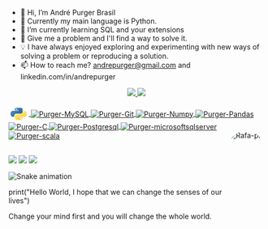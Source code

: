 - 👋 Hi, I’m André Purger Brasil
- 🐍 Currently my main language is Python.
- 🥞 I’m currently learning SQL and your extensions
- 🤔 Give me a problem and I'll find a way to solve it.
- 💡  I have always enjoyed exploring and experimenting with new ways of solving a problem or reproducing a solution.
- 📫 How to reach me? andrepurger@gmail.com and linkedin.com/in/andrepurger

<div align="center">
  <a href="https://github.com/AndPurger">
  <img height="180em" src="https://github-readme-stats.vercel.app/api?username=AndPurger&show_icons=true&theme=discord_old_blurple&include_all_commits=true&count_private=true"/>
  <img height="180em" src="https://github-readme-stats.vercel.app/api/top-langs/?username=AndPurger&layout=compact&langs_count=7&theme=discord_old_blurple"/>
</div>

<div style="display: inline_block"><br>
  <img align="center" alt="Purger-Python" height="30" width="40" src="https://raw.githubusercontent.com/devicons/devicon/master/icons/python/python-original.svg">
  <img align="center" alt="Purger-MySQL" height="30" width="40" src="https://cdn.jsdelivr.net/gh/devicons/devicon/icons/mysql/mysql-original.svg">
  <img align="center" alt="Purger-Git" height="30" width="40" src="https://cdn.jsdelivr.net/gh/devicons/devicon/icons/git/git-original.svg">
  <img align="center" alt="Purger-Numpy" height="30" width="40" src="https://cdn.jsdelivr.net/gh/devicons/devicon/icons/numpy/numpy-original.svg">
  <img align="center" alt="Purger-Pandas" height="30" width="40" src="https://cdn.jsdelivr.net/gh/devicons/devicon/icons/pandas/pandas-original.svg">
  <img align="center" alt="Purger-C" height="30" width="40" src="https://cdn.jsdelivr.net/gh/devicons/devicon/icons/c/c-original.svg">
  <img align="center" alt="Purger-Postgresql" height="30" width="40" src="https://cdn.jsdelivr.net/gh/devicons/devicon/icons/postgresql/postgresql-original.svg">
  <img align="center" alt="Purger-microsoftsqlserver" height="30" width="40" src="https://cdn.jsdelivr.net/gh/devicons/devicon/icons/microsoftsqlserver/microsoftsqlserver-plain.svg">
  <img align="center" alt="Purger-scala" height="30" width="40" src="https://cdn.jsdelivr.net/gh/devicons/devicon/icons/scala/scala-original.svg">
  <img align="right" alt="Rafa-pic" height="150" style="border-radius:50px;" src="https://media-exp1.licdn.com/dms/image/C4E03AQE3hZ5dEMgWkA/profile-displayphoto-shrink_800_800/0/1654718742225?e=1668038400&v=beta&t=nptXS5ntilPCQboGKsmEQG0-c5tI7WqbL267FgzuLv8">
</div>
  
  ##
 
<div> 
 <a href="https://discord.com/users/Purger#6296" target="_blank"><img src="https://img.shields.io/badge/Discord-7289DA?style=for-the-badge&logo=discord&logoColor=white" target="_blank"></a> 
  <a href = "mailto:andrepurger@gmail.com"><img src="https://img.shields.io/badge/-Gmail-%23333?style=for-the-badge&logo=gmail&logoColor=white" target="_blank"></a>
  <a href="https://www.linkedin.com/in/andrepurger/?locale=en_US" target="_blank"><img src="https://img.shields.io/badge/-LinkedIn-%230077B5?style=for-the-badge&logo=linkedin&logoColor=white" target="_blank"></a> 
 
![Snake animation](https://github.com/AndPurger)
 
</div>

print("Hello World, I hope that we can change the senses of our lives")

Change your mind first and you will change the whole world.
